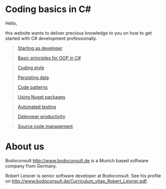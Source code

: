 Coding basics in C#
==============

Hello, 

this website wants to deliver precious knowledge to you on how to get started with C# development professionally.



>   [Starting as developer](/doc/Getting_Started/Starting_as_developer.md)

>   [Basic principles for OOP in C#](/doc/OOP_Basic_principles/OOP_Basic_principles.md)

>   [Coding style](/doc/CodingStyle/CodingStyle.md)

>   [Persisting data](/doc/Persisting_data/Persisting_data.md)

>   [Code patterns](/doc/Patterns/Patterns.md)

>   [Using Nuget packages](/doc/Nuget/Nuget.md)

>   [Automated testing](/doc/Automated_Tests/Automated_testing.md)

>   [Delevoper productivity](/doc/Productivity/Productivity.md)

>   [Source code management](/doc/SourceCodeManagement/SourceCodeManagement.md)

# About us

Bodoconsult <http://www.bodoconsult.de> is a Munich based software company from Germany.

Robert Leisner is senior software developer at Bodoconsult. See his profile on <http://www.bodoconsult.de/Curriculum_vitae_Robert_Leisner.pdf>.
